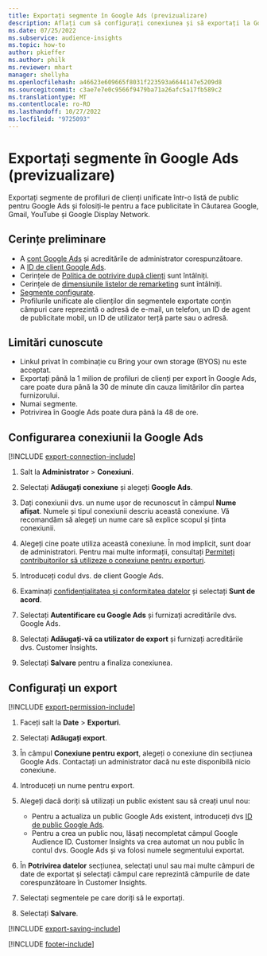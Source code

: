 ```yaml
---
title: Exportați segmente în Google Ads (previzualizare)
description: Aflați cum să configurați conexiunea și să exportați la Google Ads.
ms.date: 07/25/2022
ms.subservice: audience-insights
ms.topic: how-to
author: pkieffer
ms.author: philk
ms.reviewer: mhart
manager: shellyha
ms.openlocfilehash: a46623e609665f8031f223593a6644147e5209d8
ms.sourcegitcommit: c3ae7e7e0c9566f9479ba71a26afc5a17fb589c2
ms.translationtype: MT
ms.contentlocale: ro-RO
ms.lasthandoff: 10/27/2022
ms.locfileid: "9725093"
---
```

# <a name="export-segments-to-google-ads-preview"></a>Exportați segmente în Google Ads (previzualizare)

Exportați segmente de profiluri de clienți unificate într-o listă de public pentru Google Ads și folosiți-le pentru a face publicitate în Căutarea Google, Gmail, YouTube și Google Display Network.

## <a name="prerequisites"></a>Cerințe preliminare

- A [cont Google Ads](https://ads.google.com/) și acreditările de administrator corespunzătoare.
- A [ID de client Google Ads](https://support.google.com/google-ads/answer/1704344).
- Cerințele de [Politica de potrivire după clienți](https://support.google.com/adspolicy/answer/6299717) sunt întâlniți.
- Cerințele de [dimensiunile listelor de remarketing](https://support.google.com/google-ads/answer/7558048) sunt întâlniți.
- [Segmente configurate](segments.md).
- Profilurile unificate ale clienților din segmentele exportate conțin câmpuri care reprezintă o adresă de e-mail, un telefon, un ID de agent de publicitate mobil, un ID de utilizator terță parte sau o adresă.

## <a name="known-limitations"></a>Limitări cunoscute

- Linkul privat în combinație cu Bring your own storage (BYOS) nu este acceptat.
- Exportați până la 1 milion de profiluri de clienți per export în Google Ads, care poate dura până la 30 de minute din cauza limitărilor din partea furnizorului.
- Numai segmente.
- Potrivirea în Google Ads poate dura până la 48 de ore.

## <a name="set-up-connection-to-google-ads"></a>Configurarea conexiunii la Google Ads

[!INCLUDE [export-connection-include](includes/export-connection-admn.md)]

1. Salt la **Administrator** > **Conexiuni**.

1. Selectați **Adăugați conexiune** și alegeți **Google Ads**.

1. Dați conexiunii dvs. un nume ușor de recunoscut în câmpul **Nume afișat**. Numele și tipul conexiunii descriu această conexiune. Vă recomandăm să alegeți un nume care să explice scopul și ținta conexiunii.

1. Alegeți cine poate utiliza această conexiune. În mod implicit, sunt doar de administratori. Pentru mai multe informații, consultați [Permiteți contribuitorilor să utilizeze o conexiune pentru exporturi](connections.md#allow-contributors-to-use-a-connection-for-exports).

1. Introduceți codul dvs. de client Google Ads.

1. Examinați [confidențialitatea și conformitatea datelor](connections.md#data-privacy-and-compliance) și selectați **Sunt de acord**.

1. Selectați **Autentificare cu Google Ads** și furnizați acreditările dvs. Google Ads.

1. Selectați **Adăugați-vă ca utilizator de export** și furnizați acreditările dvs. Customer Insights.

1. Selectați **Salvare** pentru a finaliza conexiunea.

## <a name="configure-an-export"></a>Configurați un export

[!INCLUDE [export-permission-include](includes/export-permission.md)]

1. Faceți salt la **Date** > **Exporturi**.

1. Selectați **Adăugați export**.

1. În câmpul **Conexiune pentru export**, alegeți o conexiune din secțiunea Google Ads. Contactați un administrator dacă nu este disponibilă nicio conexiune.

1. Introduceți un nume pentru export.

1. Alegeți dacă doriți să utilizați un public existent sau să creați unul nou:
   - Pentru a actualiza un public Google Ads existent, introduceți dvs [ID de public Google Ads](https://support.google.com/google-ads/answer/7558048?hl=en#:~:text=Audience%20lists%20is%20a%20section,Display%20Network%20through%20remarketing%20campaigns).
   - Pentru a crea un public nou, lăsați necompletat câmpul Google Audience ID. Customer Insights va crea automat un nou public în contul dvs. Google Ads și va folosi numele segmentului exportat.

1. În **Potrivirea datelor** secțiunea, selectați unul sau mai multe câmpuri de date de exportat și selectați câmpul care reprezintă câmpurile de date corespunzătoare în Customer Insights.

1. Selectați segmentele pe care doriți să le exportați.

1. Selectați **Salvare**.

[!INCLUDE [export-saving-include](includes/export-saving.md)]

[!INCLUDE [footer-include](includes/footer-banner.md)]
